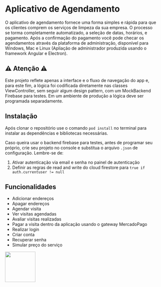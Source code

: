 # Aplicativo de Agendamento

O aplicativo de agendamento fornece uma forma simples e rápida para que os clientes comprem os serviços de limpeza da sua empresa.
O processo se torma completamente automatizado, a seleção de datas, horários, e pagamento. Após a confirmação do pagamento você pode checar os agendamentos através da plataforma de administração, disponível para Windows, Mac e Linux (Apliação de administrador produzida usando o framework Angular e Electron).

## ⚠️ Atenção ⚠️
Este projeto reflete apenas a interface e o fluxo de navegação do app e, para este fim, a lógica foi codificada diretamente nas classes ViewController, sem seguir algum design pattern, com um MockBackend Firebase para testes. Em um ambiente de produção a lógica deve ser programada separadamente.

## Instalação
Após clonar o repositório use o comando `pod install` no terminal para instalar as dependências e bibliotecas necessárias.

Caso queira usar o backend firebase para testes, antes de programar seu próprio, crie seu projeto no console e substitua o arquivo `.json` de configuração. Lembre-se de: <br>
1. Ativar autenticação via email e senha no painel de autenticação<br>
2. Definir as regras de read and write do cloud firestore para `true if auth.currentuser != null`

## Funcionalidades
* Adicionar endereços
* Apagar endereços
* Agendar visita
* Ver visitas agendadas
* Avaliar visitas realizadas
* Pagar a visita dentro da aplicação usando o gateway MercadoPago
* Realizar login
* Criar conta
* Recuperar senha
* Simular preço do serviço

<img src="https://i.imgur.com/JXRY25x.png" width="100px">
